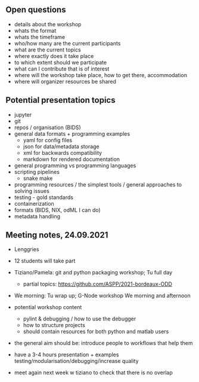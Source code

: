 ## Open questions
- details about the workshop
- whats the format
- whats the timeframe
- who/how many are the current participants
- what are the current topics
- where exactly does it take place
- to which extent should we participate
- what can I contribute that is of interest
- where will the workshop take place, how to get there, accommodation
- where will organizer resources be shared

## Potential presentation topics
- jupyter
- git
- repos / organisation (BIDS)
- general data formats + programming examples
  - yaml for config files
  - json for data/metadata storage
  - xml for backwards compatibility
  - markdown for rendered documentation
- general programming vs programming languages
- scripting pipelines
  - snake make
- programming resources / the simplest tools / general approaches to solving issues
- testing - gold standards
- containerization
- formats (BIDS, NIX, odML I can do)
- metadata handling

## Meeting notes, 24.09.2021
- Lenggries
- 12 students will take part
- Tiziano/Pamela: git and python packaging workshop; Tu full day
  - partial topics: https://github.com/ASPP/2021-bordeaux-ODD
- We morning: Tu wrap up; G-Node workshop We morning and afternoon
- potential workshop content
  - pylint & debugging / how to use the debugger
  - how to structure projects
  - should contain resources for both python and matlab users

- the general aim should be: introduce people to workflows that help them
- have a 3-4 hours presentation + examples testing/modularisation/debugging/increase quality
- meet again next week w tiziano to check that there is no overlap
